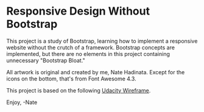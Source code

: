 # Responsive Design Without Bootstrap
This project is a study of Bootstrap, learning how to implement a responsive website without the crutch of a framework. Bootstrap concepts are implemented, but there are no elements in this project containing unnecessary "Bootstrap Bloat."

All artwork is original and created by me, Nate Hadinata. Except for the icons on the bottom, that's from Font Awesome 4.3.

This project is based on the following [Udacity Wireframe](https://storage.googleapis.com/supplemental_media/udacityu/2655898586/design-mockup-portfolio.pdf?GoogleAccessId=1069728276824-fdhtlb98k1m9qrmdgj4jgc7gjp2l1lsm@developer.gserviceaccount.com&Expires=1438126622&Signature=e090zUY7RyF9XTmJvck3SWwZkJI7pF8dhSPIBXd/XHZ/oNXNDzpPiyqPwSjF2DMP9AO5sj142fRaiicIleDENjoCEJl/giqs4%2BYaEPk%2BYJZ%2Bkc3AuBDrv9jXZvAe/a34WeOTJ4pM%2BwyIXccLCrMgaOqOxOhXPPflxMLSxfEpm%2B0%3D "Udacity Wireframe for Project 1").

Enjoy,
-Nate